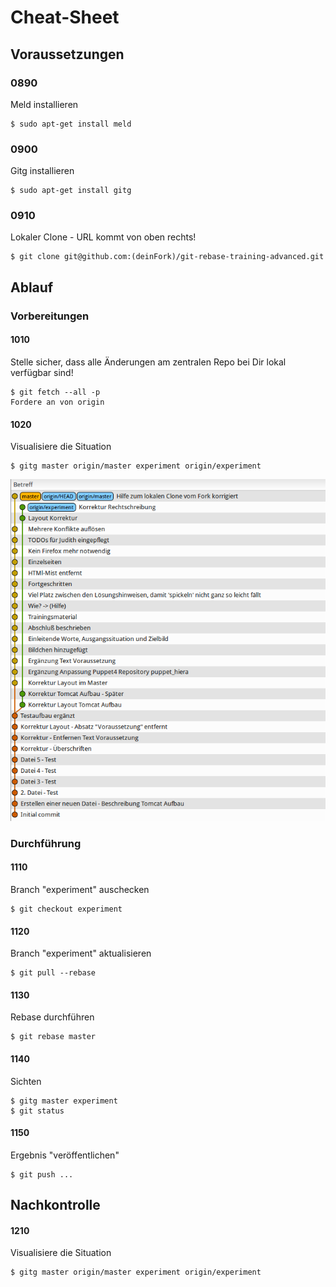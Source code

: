 Cheat-Sheet
===========

Voraussetzungen
---------------

### 0890

Meld installieren

```
$ sudo apt-get install meld
```

### 0900

Gitg installieren

```
$ sudo apt-get install gitg
```

### 0910

Lokaler Clone - URL kommt von oben rechts!

```
$ git clone git@github.com:(deinFork)/git-rebase-training-advanced.git
```

Ablauf
------

### Vorbereitungen

#### 1010

Stelle sicher, dass alle Änderungen am zentralen Repo bei Dir lokal verfügbar sind!

```
$ git fetch --all -p
Fordere an von origin
```

#### 1020

Visualisiere die Situation

```
$ gitg master origin/master experiment origin/experiment
```

![images/start.png](../images/start.png)

### Durchführung

#### 1110

Branch "experiment" auschecken

```
$ git checkout experiment
```

#### 1120

Branch "experiment" aktualisieren

```
$ git pull --rebase
```

#### 1130

Rebase durchführen

```
$ git rebase master
```

#### 1140

Sichten

```
$ gitg master experiment
$ git status
```

#### 1150

Ergebnis "veröffentlichen"

```
$ git push ...
```

Nachkontrolle
-------------

#### 1210

Visualisiere die Situation

```
$ gitg master origin/master experiment origin/experiment
```

<html>
<p></p>
<p></p>
<p></p>
<p></p>
<p></p>
<p></p>
<p></p>
<p></p>
<p></p>
<p></p>
<p></p>
<p></p>
<p></p>
<p></p>
<p></p>
<p></p>
<p></p>
<p></p>
<p></p>
<p></p>
<p></p>
<p></p>
<p></p>
<p></p>
<p></p>
<p></p>
<p></p>
<p></p>
<p></p>
<p></p>
<p></p>
<p></p>
<p></p>
<p></p>
<p></p>
<p></p>
<p></p>
<p></p>
<p></p>
<p></p>
<p></p>
<p></p>
<p></p>
<p></p>
</html>
